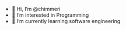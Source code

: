 - 👋 Hi, I’m @chimmeri
- 👀 I’m interested in Programming
- 🌱 I’m currently learning software engineering




